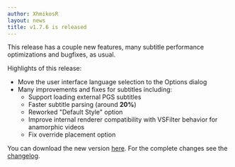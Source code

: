 ```yaml
---
author: XhmikosR
layout: news
title: v1.7.6 is released
---
```


This release has a couple new features, many subtitle performance optimizations and bugfixes, as usual.

<!--more-->

Highlights of this release:

* Move the user interface language selection to the Options dialog
* Many improvements and fixes for subtitles including:
  * Support loading external PGS subtitles
  * Faster subtitle parsing (around **20%**)
  * Reworked "Default Style" option
  * Improve internal renderer compatibility with VSFilter behavior for anamorphic videos
  * Fix override placement option

You can download the new version [here](/downloads/).
For the complete changes see the [changelog](/changelog/).
